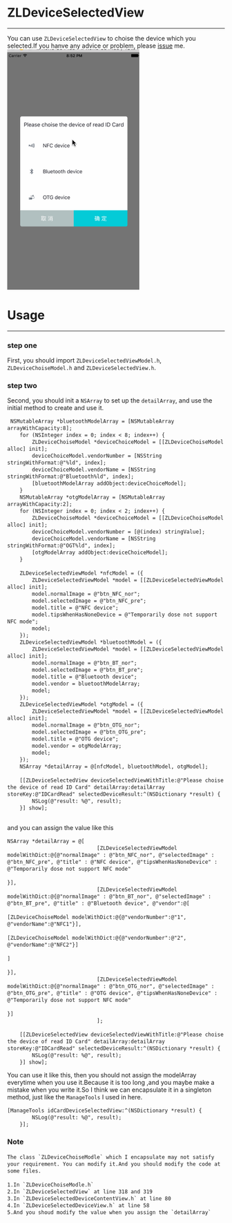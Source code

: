 # ZLDeviceSelectedView

---
You can use `ZLDeviceSelectedView` to choise the device which you selected.If you hanve any advice or problem, please [issue](https://github.com/sunnyzl/ZLDeviceSelectedView/issues) me.
![demo1](https://raw.githubusercontent.com/sunnyzl/ZLDeviceSelectedView/master/demo.gif)
# Usage

---
### step one
First, you should import `ZLDeviceSelectedViewModel.h`, `ZLDeviceChoiseModel.h` and `ZLDeviceSelectedView.h`.

### step two
Second, you should init a `NSArray` to set up the `detailArray`, and use the initial method to create and use it.

```
 NSMutableArray *bluetoothModelArray = [NSMutableArray arrayWithCapacity:8];
    for (NSInteger index = 0; index < 8; index++) {
        ZLDeviceChoiseModel *deviceChoiceModel = [[ZLDeviceChoiseModel alloc] init];
        deviceChoiceModel.vendorNumber = [NSString stringWithFormat:@"%ld", index];
        deviceChoiceModel.vendorName = [NSString stringWithFormat:@"Bluetooth%ld", index];
        [bluetoothModelArray addObject:deviceChoiceModel];
    }
    NSMutableArray *otgModelArray = [NSMutableArray arrayWithCapacity:2];
    for (NSInteger index = 0; index < 2; index++) {
        ZLDeviceChoiseModel *deviceChoiceModel = [[ZLDeviceChoiseModel alloc] init];
        deviceChoiceModel.vendorNumber = [@(index) stringValue];
        deviceChoiceModel.vendorName = [NSString stringWithFormat:@"OGT%ld", index];
        [otgModelArray addObject:deviceChoiceModel];
    }
    
    ZLDeviceSelectedViewModel *nfcModel = ({
        ZLDeviceSelectedViewModel *model = [[ZLDeviceSelectedViewModel alloc] init];
        model.normalImage = @"btn_NFC_nor";
        model.selectedImage = @"btn_NFC_pre";
        model.title = @"NFC device";
        model.tipsWhenHasNoneDevice = @"Temporarily dose not support NFC mode";
        model;
    });
    ZLDeviceSelectedViewModel *bluetoothModel = ({
        ZLDeviceSelectedViewModel *model = [[ZLDeviceSelectedViewModel alloc] init];
        model.normalImage = @"btn_BT_nor";
        model.selectedImage = @"btn_BT_pre";
        model.title = @"Bluetooth device";
        model.vendor = bluetoothModelArray;
        model;
    });
    ZLDeviceSelectedViewModel *otgModel = ({
        ZLDeviceSelectedViewModel *model = [[ZLDeviceSelectedViewModel alloc] init];
        model.normalImage = @"btn_OTG_nor";
        model.selectedImage = @"btn_OTG_pre";
        model.title = @"OTG device";
        model.vendor = otgModelArray;
        model;
    });
    NSArray *detailArray = @[nfcModel, bluetoothModel, otgModel];
    
    [[ZLDeviceSelectedView deviceSelectedViewWithTitle:@"Please choise the device of read ID Card" detailArray:detailArray storeKey:@"IDCardRead" selectedDeviceResult:^(NSDictionary *result) {
        NSLog(@"result: %@", result);
    }] show];
    
```
and you can assign the value like this

```
NSArray *detailArray = @[
                             [ZLDeviceSelectedViewModel modelWithDict:@{@"normalImage" : @"btn_NFC_nor", @"selectedImage" : @"btn_NFC_pre", @"title" : @"NFC device", @"tipsWhenHasNoneDevice" : @"Temporarily dose not support NFC mode"
                                                                        }],
                             [ZLDeviceSelectedViewModel modelWithDict:@{@"normalImage" : @"btn_BT_nor", @"selectedImage" : @"btn_BT_pre", @"title" : @"Bluetooth device", @"vendor":@[
                                                                                [ZLDeviceChoiseModel modelWithDict:@{@"vendorNumber":@"1", @"vendorName":@"NFC1"}],
                                                                                [ZLDeviceChoiseModel modelWithDict:@{@"vendorNumber":@"2", @"vendorName":@"NFC2"}]
                                                                                ]
                                                                        }],
                             [ZLDeviceSelectedViewModel modelWithDict:@{@"normalImage" : @"btn_OTG_nor", @"selectedImage" : @"btn_OTG_pre", @"title" : @"OTG device", @"tipsWhenHasNoneDevice" : @"Temporarily dose not support NFC mode"
                                                                        }]
                             ];
    
    [[ZLDeviceSelectedView deviceSelectedViewWithTitle:@"Please choise the device of read ID Card" detailArray:detailArray storeKey:@"IDCardRead" selectedDeviceResult:^(NSDictionary *result) {
        NSLog(@"result: %@", result);
    }] show];

```

You can use it like this, then you should not assign the modelArray everytime when you use it.Because it is too long ,and you maybe make a mistake when you write it.So I think we can encapsulate it in a singleton method, just like the `ManageTools` I used in here.

```
[ManageTools idCardDeviceSelectedView:^(NSDictionary *result) {
        NSLog(@"result: %@", result);
    }];

```

### Note

```
The class `ZLDeviceChoiseModle` which I encapsulate may not satisfy your requirement. You can modify it.And you should modify the code at some files.

1.In `ZLDeviceChoiseModle.h`
2.In `ZLDeviceSelectedView` at line 318 and 319
3.In `ZLDeviceSelectedDeviceContentView.h` at line 80
4.In `ZLDeviceSelectedDeviceView.h` at line 58
5.And you shoud modify the value when you assign the `detailArray`
```
